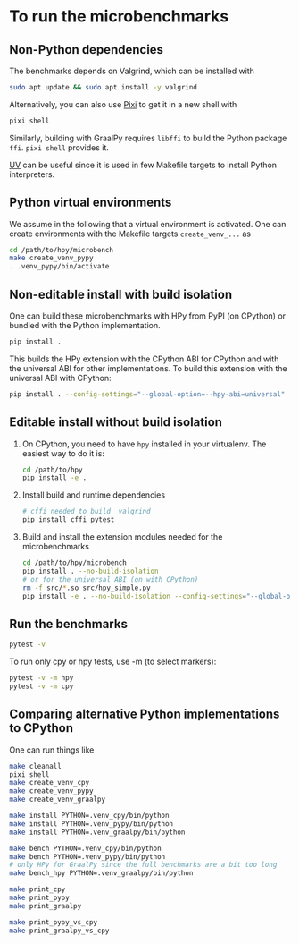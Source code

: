 # To run the microbenchmarks

## Non-Python dependencies

The benchmarks depends on Valgrind, which can be installed with

```sh
sudo apt update && sudo apt install -y valgrind
```

Alternatively, you can also use [Pixi] to get it in a new shell with

```sh
pixi shell
```

Similarly, building with GraalPy requires `libffi` to build the Python package `ffi`.
`pixi shell` provides it.

[UV] can be useful since it is used in few Makefile targets to install Python interpreters.

## Python virtual environments

We assume in the following that a virtual environment is activated. One can create
environments with the Makefile targets `create_venv_...` as

```sh
cd /path/to/hpy/microbench
make create_venv_pypy
. .venv_pypy/bin/activate
```

## Non-editable install with build isolation

One can build these microbenchmarks with HPy from PyPI (on CPython) or bundled with the Python implementation.

```sh
pip install .
```

This builds the HPy extension with the CPython ABI for CPython and with the universal ABI for other implementations.
To build this extension with the universal ABI with CPython:

```sh
pip install . --config-settings="--global-option=--hpy-abi=universal"
```

## Editable install without build isolation

1. On CPython, you need to have `hpy` installed in your virtualenv. The easiest way
   to do it is:

   ```sh
   cd /path/to/hpy
   pip install -e .
   ```

2. Install build and runtime dependencies

   ```sh
   # cffi needed to build _valgrind
   pip install cffi pytest
   ```

3. Build and install the extension modules needed for the microbenchmarks

   ```sh
   cd /path/to/hpy/microbench
   pip install . --no-build-isolation
   # or for the universal ABI (on with CPython)
   rm -f src/*.so src/hpy_simple.py
   pip install -e . --no-build-isolation --config-settings="--global-option=--hpy-abi=universal"
   ```

## Run the benchmarks

```sh
pytest -v
```

To run only cpy or hpy tests, use -m (to select markers):

```sh
pytest -v -m hpy
pytest -v -m cpy
```

## Comparing alternative Python implementations to CPython

One can run things like

```sh
make cleanall
pixi shell
make create_venv_cpy
make create_venv_pypy
make create_venv_graalpy

make install PYTHON=.venv_cpy/bin/python
make install PYTHON=.venv_pypy/bin/python
make install PYTHON=.venv_graalpy/bin/python

make bench PYTHON=.venv_cpy/bin/python
make bench PYTHON=.venv_pypy/bin/python
# only HPy for GraalPy since the full benchmarks are a bit too long
make bench_hpy PYTHON=.venv_graalpy/bin/python

make print_cpy
make print_pypy
make print_graalpy

make print_pypy_vs_cpy
make print_graalpy_vs_cpy
```

[Pixi]: https://pixi.sh
[UV]: https://docs.astral.sh/uv/
